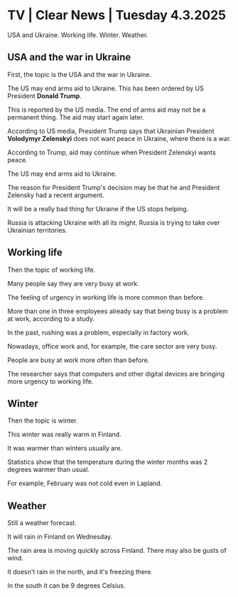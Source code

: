 # TV \| Clear News \| Tuesday 4.3.2025

USA and Ukraine. Working life. Winter. Weather.

## USA and the war in Ukraine

First, the topic is the USA and the war in Ukraine.

The US may end arms aid to Ukraine. This has been ordered by US President **Donald Trump**.

This is reported by the US media. The end of arms aid may not be a permanent thing. The aid may start again later.

According to US media, President Trump says that Ukrainian President **Volodymyr Zelenskyi** does not want peace in Ukraine, where there is a war.

According to Trump, aid may continue when President Zelenskyi wants peace.

The US may end arms aid to Ukraine.

The reason for President Trump's decision may be that he and President Zelensky had a recent argument.

It will be a really bad thing for Ukraine if the US stops helping.

Russia is attacking Ukraine with all its might. Russia is trying to take over Ukrainian territories.

## Working life

Then the topic of working life.

Many people say they are very busy at work.

The feeling of urgency in working life is more common than before.

More than one in three employees already say that being busy is a problem at work, according to a study.

In the past, rushing was a problem, especially in factory work.

Nowadays, office work and, for example, the care sector are very busy.

People are busy at work more often than before.

The researcher says that computers and other digital devices are bringing more urgency to working life.

## Winter

Then the topic is winter.

This winter was really warm in Finland.

It was warmer than winters usually are.

Statistics show that the temperature during the winter months was 2 degrees warmer than usual.

For example, February was not cold even in Lapland.

## Weather

Still a weather forecast.

It will rain in Finland on Wednesday.

The rain area is moving quickly across Finland. There may also be gusts of wind.

It doesn't rain in the north, and it's freezing there.

In the south it can be 9 degrees Celsius.
